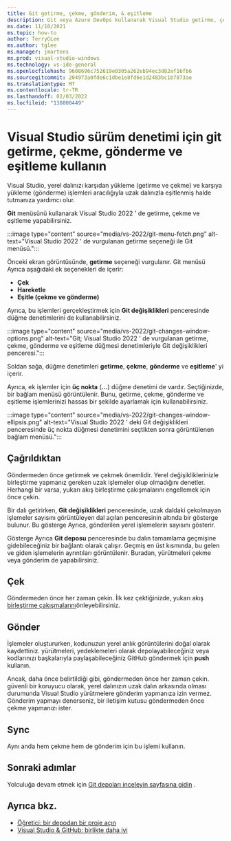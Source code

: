 ```yaml
---
title: Git getirme, çekme, gönderim, & eşitleme
description: Git veya Azure DevOps kullanarak Visual Studio getirme, çekme, gönderme ve eşitleme.
ms.date: 11/10/2021
ms.topic: how-to
author: TerryGLee
ms.author: tglee
ms.manager: jmartens
ms.prod: visual-studio-windows
ms.technology: vs-ide-general
ms.openlocfilehash: 9608696c752619e0305a262eb94ec3d82ef16fb6
ms.sourcegitcommit: 204973a0fde6c1dbe1e8fd6e1d2483bc1b7873ae
ms.translationtype: MT
ms.contentlocale: tr-TR
ms.lasthandoff: 02/03/2022
ms.locfileid: "138000449"
---
```

# <a name="use-git-fetch-pull-push-and-sync-for-version-control-in-visual-studio"></a>Visual Studio sürüm denetimi için git getirme, çekme, gönderme ve eşitleme kullanın

Visual Studio, yerel dalınızı karşıdan yükleme (getirme ve çekme) ve karşıya yükleme (gönderme) işlemleri aracılığıyla uzak dalınızla eşitlenmiş halde tutmanıza yardımcı olur.

**Git** menüsünü kullanarak Visual Studio 2022 ' de getirme, çekme ve eşitleme yapabilirsiniz.

:::image type="content" source="media/vs-2022/git-menu-fetch.png" alt-text="Visual Studio 2022 ' de vurgulanan getirme seçeneği ile Git menüsü.":::

Önceki ekran görüntüsünde, **getirme** seçeneği vurgulanır. Git menüsü Ayrıca aşağıdaki ek seçenekleri de içerir:

- **Çek**
- **Hareketle**
- **Eşitle (çekme ve gönderme)**

Ayrıca, bu işlemleri gerçekleştirmek için **Git değişiklikleri** penceresinde düğme denetimlerini de kullanabilirsiniz.

:::image type="content" source="media/vs-2022/git-changes-window-options.png" alt-text="Git; Visual Studio 2022 ' de vurgulanan getirme, çekme, gönderme ve eşitleme düğmesi denetimleriyle Git değişiklikleri penceresi.":::

Soldan sağa, düğme denetimleri **getirme**, **çekme**, **gönderme** ve **eşitleme**' yi içerir.

Ayrıca, ek işlemler için **üç nokta** (**...**) düğme denetimi de vardır. Seçtiğinizde, bir bağlam menüsü görüntülenir. Bunu, getirme, çekme, gönderme ve eşitleme işlemlerinizi hassas bir şekilde ayarlamak için kullanabilirsiniz.

:::image type="content" source="media/vs-2022/git-changes-window-ellipsis.png" alt-text="Visual Studio 2022 ' deki Git değişiklikleri penceresinde üç nokta düğmesi denetimini seçtikten sonra görüntülenen bağlam menüsü.":::

## <a name="fetch"></a>Çağrıldıktan

Göndermeden önce getirmek ve çekmek önemlidir. Yerel değişikliklerinizle birleştirme yapmanız gereken uzak işlemeler olup olmadığını denetler. Herhangi bir varsa, yukarı akış birleştirme çakışmalarını engellemek için önce çekin.

Bir dalı getirirken, **Git değişiklikleri** penceresinde, uzak daldaki çekolmayan işlemeler sayısını görüntüleyen dal açılan penceresinin altında bir gösterge bulunur. Bu gösterge Ayrıca, gönderilen yerel işlemelerin sayısını gösterir.

Gösterge Ayrıca **Git deposu** penceresinde bu dalın tamamlama geçmişine gidebileceğiniz bir bağlantı olarak çalışır. Geçmiş en üst kısmında, bu gelen ve giden işlemelerin ayrıntıları görüntülenir. Buradan, yürütmeleri çekme veya gönderim de yapabilirsiniz.

## <a name="pull"></a>Çek

Göndermeden önce her zaman çekin. İlk kez çektiğinizde, yukarı akış [birleştirme çakışmalarını](git-resolve-conflicts.md)önleyebilirsiniz.

## <a name="push"></a>Gönder

İşlemeler oluştururken, kodunuzun yerel anlık görüntülerini doğal olarak kaydettiniz. yürütmeleri, yedeklemeleri olarak depolayabileceğiniz veya kodlarınızı başkalarıyla paylaşabileceğiniz GitHub göndermek için **push** kullanın.

Ancak, daha önce belirtildiği gibi, göndermeden önce her zaman çekin. güvenli bir koruyucu olarak, yerel dalınızın uzak dalın arkasında olması durumunda Visual Studio yürütmelere gönderim yapmanıza izin vermez. Gönderim yapmayı denerseniz, bir iletişim kutusu göndermeden önce çekme yapmanızı ister.

## <a name="sync"></a>Sync

Aynı anda hem çekme hem de gönderim için bu işlemi kullanın.

## <a name="next-steps"></a>Sonraki adımlar

Yolculuğa devam etmek için [Git depoları inceleyin sayfasına gidin](git-browse-repository.md) .

## <a name="see-also"></a>Ayrıca bkz.

- [Öğretici: bir depodan bir proje açın](../get-started/tutorial-open-project-from-repo.md)
- [Visual Studio & GitHub: birlikte daha iyi](https://visualstudio.microsoft.com/vs/github/)
